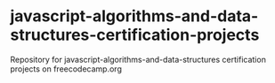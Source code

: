 # javascript-algorithms-and-data-structures-certification-projects
Repository for javascript-algorithms-and-data-structures certification projects on freecodecamp.org

